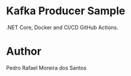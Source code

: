 # Kafka Producer Sample
.NET Core, Docker and CI/CD GitHub Actions.

# Author
Pedro Rafael Moreira dos Santos

